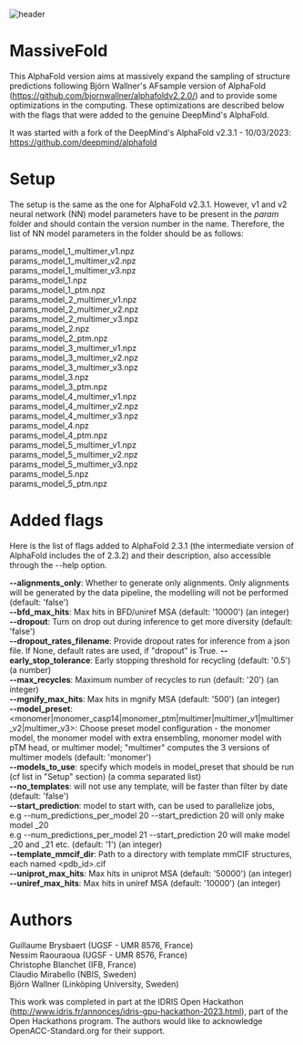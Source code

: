 ![header](imgs/header.jpg)

# MassiveFold

This AlphaFold version aims at massively expand the sampling of structure predictions following Björn Wallner's AFsample 
version of AlphaFold (https://github.com/bjornwallner/alphafoldv2.2.0/)
and to provide some optimizations in the computing.
These optimizations are described below with the flags that were added to the genuine DeepMind's AlphaFold.

It was started with a fork of the DeepMind's AlphaFold v2.3.1 - 10/03/2023: https://github.com/deepmind/alphafold

# Setup
The setup is the same as the one for AlphaFold v2.3.1. However, v1 and v2 neural network (NN) model parameters have to be present in the
*param* folder and should contain the version number in the name. Therefore, the list of NN 
model parameters in the folder should be as follows:

params_model_1_multimer_v1.npz  
params_model_1_multimer_v2.npz  
params_model_1_multimer_v3.npz  
params_model_1.npz  
params_model_1_ptm.npz  
params_model_2_multimer_v1.npz  
params_model_2_multimer_v2.npz  
params_model_2_multimer_v3.npz  
params_model_2.npz  
params_model_2_ptm.npz  
params_model_3_multimer_v1.npz  
params_model_3_multimer_v2.npz  
params_model_3_multimer_v3.npz  
params_model_3.npz  
params_model_3_ptm.npz  
params_model_4_multimer_v1.npz  
params_model_4_multimer_v2.npz  
params_model_4_multimer_v3.npz  
params_model_4.npz  
params_model_4_ptm.npz  
params_model_5_multimer_v1.npz  
params_model_5_multimer_v2.npz  
params_model_5_multimer_v3.npz  
params_model_5.npz  
params_model_5_ptm.npz  

# Added flags
Here is the list of flags added to AlphaFold 2.3.1 (the intermediate version of AlphaFold includes the of 2.3.2) and their description, also accessible through the --help
option.

  **--alignments_only**: Whether to generate only alignments. Only alignments will be generated by the data pipeline, the modelling will not be performed
    (default: 'false')  
  **--bfd_max_hits**: Max hits in BFD/uniref MSA
    (default: '10000')
    (an integer)  
  **--dropout**: Turn on drop out during inference to get more diversity
    (default: 'false')  
  **--dropout_rates_filename**: Provide dropout rates for inference from a json file. If None, default rates are used, if "dropout" is True.
  **--early_stop_tolerance**: Early stopping threshold for recycling
    (default: '0.5')
    (a number)  
  **--max_recycles**: Maximum number of recycles to run
    (default: '20')
    (an integer)  
  **--mgnify_max_hits**: Max hits in mgnify MSA
    (default: '500')
    (an integer)  
  **--model_preset**: <monomer|monomer_casp14|monomer_ptm|multimer|multimer_v1|multimer_v2|multimer_v3>: Choose preset model configuration - the monomer model, the monomer model with extra ensembling, monomer model with pTM head, or
    multimer model; "multimer" computes the 3 versions of multimer models
    (default: 'monomer')  
  **--models_to_use**: specify which models in model_preset that should be run (cf list in "Setup" section)
    (a comma separated list)  
  **--no_templates**: will not use any template, will be faster than filter by date
    (default: 'false')  
  **--start_prediction**: model to start with, can be used to parallelize jobs,  
  e.g --num_predictions_per_model 20 --start_prediction 20 will only make model _20  
  e.g --num_predictions_per_model 21 --start_prediction 20 will make model _20 and _21 etc.
    (default: '1')
    (an integer)  
  **--template_mmcif_dir**: Path to a directory with template mmCIF structures, each named <pdb_id>.cif  
  **--uniprot_max_hits**: Max hits in uniprot MSA
    (default: '50000')
    (an integer)  
  **--uniref_max_hits**: Max hits in uniref MSA
    (default: '10000')
    (an integer)  

# Authors
Guillaume Brysbaert (UGSF - UMR 8576, France)  
Nessim Raouraoua (UGSF - UMR 8576, France)  
Christophe Blanchet (IFB, France)  
Claudio Mirabello (NBIS, Sweden)  
Björn Wallner (Linköping University, Sweden)  

This work was completed in part at the IDRIS Open Hackathon (http://www.idris.fr/annonces/idris-gpu-hackathon-2023.html), part of the Open Hackathons program. The authors would like to acknowledge OpenACC-Standard.org for their support.